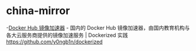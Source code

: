 # china-mirror
-[Docker Hub 镜像加速器](https://gist.github.com/y0ngb1n/7e8f16af3242c7815e7ca2f0833d3ea6) - 国内的 Docker Hub 镜像加速器，由国内教育机构与各大云服务商提供的镜像加速服务 | Dockerized 实践 https://github.com/y0ngb1n/dockerized
